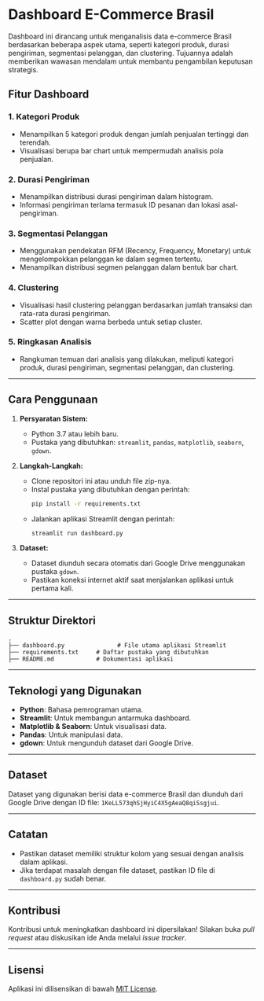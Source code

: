 # Dashboard E-Commerce Brasil

Dashboard ini dirancang untuk menganalisis data e-commerce Brasil berdasarkan beberapa aspek utama, seperti kategori produk, durasi pengiriman, segmentasi pelanggan, dan clustering. Tujuannya adalah memberikan wawasan mendalam untuk membantu pengambilan keputusan strategis.

## Fitur Dashboard

### 1. **Kategori Produk**
- Menampilkan 5 kategori produk dengan jumlah penjualan tertinggi dan terendah.
- Visualisasi berupa bar chart untuk mempermudah analisis pola penjualan.

### 2. **Durasi Pengiriman**
- Menampilkan distribusi durasi pengiriman dalam histogram.
- Informasi pengiriman terlama termasuk ID pesanan dan lokasi asal-pengiriman.

### 3. **Segmentasi Pelanggan**
- Menggunakan pendekatan RFM (Recency, Frequency, Monetary) untuk mengelompokkan pelanggan ke dalam segmen tertentu.
- Menampilkan distribusi segmen pelanggan dalam bentuk bar chart.

### 4. **Clustering**
- Visualisasi hasil clustering pelanggan berdasarkan jumlah transaksi dan rata-rata durasi pengiriman.
- Scatter plot dengan warna berbeda untuk setiap cluster.

### 5. **Ringkasan Analisis**
- Rangkuman temuan dari analisis yang dilakukan, meliputi kategori produk, durasi pengiriman, segmentasi pelanggan, dan clustering.

---

## Cara Penggunaan

1. **Persyaratan Sistem:**
   - Python 3.7 atau lebih baru.
   - Pustaka yang dibutuhkan: `streamlit`, `pandas`, `matplotlib`, `seaborn`, `gdown`.

2. **Langkah-Langkah:**
   - Clone repositori ini atau unduh file zip-nya.
   - Instal pustaka yang dibutuhkan dengan perintah:
     ```bash
     pip install -r requirements.txt
     ```
   - Jalankan aplikasi Streamlit dengan perintah:
     ```bash
     streamlit run dashboard.py
     ```

3. **Dataset:**
   - Dataset diunduh secara otomatis dari Google Drive menggunakan pustaka `gdown`.
   - Pastikan koneksi internet aktif saat menjalankan aplikasi untuk pertama kali.

---

## Struktur Direktori

```plaintext
.
├── dashboard.py               # File utama aplikasi Streamlit
├── requirements.txt     # Daftar pustaka yang dibutuhkan
├── README.md            # Dokumentasi aplikasi
```

---

## Teknologi yang Digunakan

- **Python**: Bahasa pemrograman utama.
- **Streamlit**: Untuk membangun antarmuka dashboard.
- **Matplotlib & Seaborn**: Untuk visualisasi data.
- **Pandas**: Untuk manipulasi data.
- **gdown**: Untuk mengunduh dataset dari Google Drive.

---

## Dataset

Dataset yang digunakan berisi data e-commerce Brasil dan diunduh dari Google Drive dengan ID file: `1KeLL573qhSjHyiC4X5gAeaQ8qiSsgjui`.

---

## Catatan

- Pastikan dataset memiliki struktur kolom yang sesuai dengan analisis dalam aplikasi.
- Jika terdapat masalah dengan file dataset, pastikan ID file di `dashboard.py` sudah benar.

---

## Kontribusi

Kontribusi untuk meningkatkan dashboard ini dipersilakan! Silakan buka _pull request_ atau diskusikan ide Anda melalui _issue tracker_.

---

## Lisensi

Aplikasi ini dilisensikan di bawah [MIT License](LICENSE).
